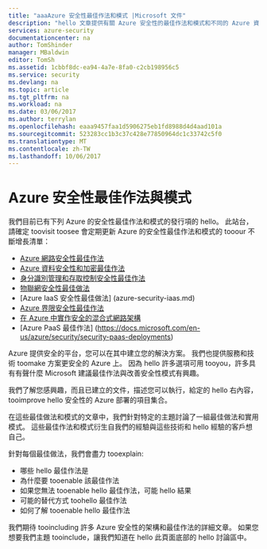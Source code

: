 ```yaml
---
title: "aaaAzure 安全性最佳作法和模式 |Microsoft 文件"
description: "hello 文章提供有關 Azure 安全性的最佳作法和模式和不同的 Azure 資源的安全性最佳作法的策劃的清單的簡介。"
services: azure-security
documentationcenter: na
author: TomShinder
manager: MBaldwin
editor: TomSh
ms.assetid: 1cbbf8dc-ea94-4a7e-8fa0-c2cb198956c5
ms.service: security
ms.devlang: na
ms.topic: article
ms.tgt_pltfrm: na
ms.workload: na
ms.date: 03/06/2017
ms.author: terrylan
ms.openlocfilehash: eaaa9457faa1d5906275eb1fd8988d4d4aad101a
ms.sourcegitcommit: 523283cc1b3c37c428e77850964dc1c33742c5f0
ms.translationtype: MT
ms.contentlocale: zh-TW
ms.lasthandoff: 10/06/2017
---
```

# <a name="azure-security-best-practices-and-patterns"></a>Azure 安全性最佳作法與模式
我們目前已有下列 Azure 的安全性最佳作法和模式的發行項的 hello。 此站台，請確定 toovisit toosee 會定期更新 Azure 的安全性最佳作法和模式的 tooour 不斷增長清單：  

* [Azure 網路安全性最佳作法](azure-security-network-security-best-practices.md)
* [Azure 資料安全性和加密最佳作法](azure-security-data-encryption-best-practices.md)
* [身分識別管理和存取控制安全性最佳作法](azure-security-identity-management-best-practices.md)
* [物聯網安全性最佳做法](azure-security-iot-best-practices.md)
* [Azure IaaS 安全性最佳做法] (azure-security-iaas.md)
* [Azure 界限安全性最佳作法](../best-practices-network-security.md)
* [在 Azure 中實作安全的混合式網路架構](../guidance/guidance-iaas-ra-secure-vnet-hybrid.md)
* [Azure PaaS 最佳作法] (https://docs.microsoft.com/en-us/azure/security/security-paas-deployments)

Azure 提供安全的平台，您可以在其中建立您的解決方案。 我們也提供服務和技術 toomake 方案更安全的 Azure 上。 因為 hello 許多選項可用 tooyou，許多具有有聲什麼 Microsoft 建議最佳作法與改善安全性模式有興趣。

我們了解您感興趣，而且已建立的文件，描述您可以執行，給定的 hello 右內容，tooimprove hello 安全性的 Azure 部署的項目集合。

在這些最佳做法和模式的文章中，我們針對特定的主題討論了一組最佳做法和實用模式。 這些最佳作法和模式衍生自我們的經驗與這些技術和 hello 經驗的客戶想自己。

針對每個最佳做法，我們會盡力 tooexplain:

* 哪些 hello 最佳作法是
* 為什麼要 tooenable 該最佳作法
* 如果您無法 tooenable hello 最佳作法，可能 hello 結果
* 可能的替代方式 toohello 最佳作法
* 如何了解 tooenable hello 最佳作法

我們期待 tooincluding 許多 Azure 安全性的架構和最佳作法的詳細文章。 如果您想要我們主題 tooinclude，讓我們知道在 hello 此頁面底部的 hello 討論區中。

